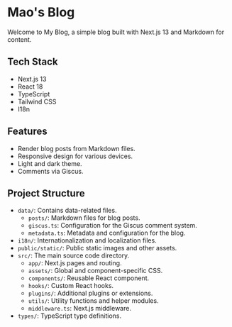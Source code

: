 # Mao's Blog

Welcome to My Blog, a simple blog built with Next.js 13 and Markdown for content.

## Tech Stack

- Next.js 13
- React 18
- TypeScript
- Tailwind CSS
- I18n

## Features

- Render blog posts from Markdown files.
- Responsive design for various devices.
- Light and dark theme.
- Comments via Giscus.
<!-- - Multi-language post support. -->
<!-- - Tags and categories for organizing content. -->
<!-- - Near perfect lighthouse score -->
<!-- - SEO friendly with RSS feed, sitemaps and more. -->

## Project Structure

- `data/`: Contains data-related files.
  - `posts/`: Markdown files for blog posts.
  - `giscus.ts`: Configuration for the Giscus comment system.
  - `metadata.ts`: Metadata and configuration for the blog.
- `i18n/`: Internationalization and localization files.
- `public/static/`: Public static images and other assets.
- `src/`:  The main source code directory.
  - `app/`: Next.js pages and routing.
  - `assets/`: Global and component-specific CSS.
  - `components/`: Reusable React component.
  - `hooks/`: Custom React hooks.
  - `plugins/`: Additional plugins or extensions.
  - `utils/`: Utility functions and helper modules.
  - `middleware.ts`: Next.js middleware.
- `types/`:  TypeScript type definitions.

<!-- ## License -->

<!-- ## Contributions -->

<!-- Contributions are welcome! Please create a pull request or open an issue for any improvements or bug fixes. -->

<!-- ## Contact -->
